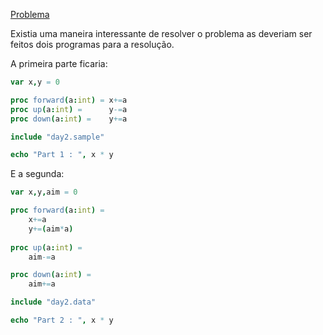 [Problema](https://adventofcode.com/2021/day/2)

Existia uma maneira interessante de resolver o problema as deveriam ser feitos dois programas para a resolução. 

A primeira parte ficaria:

```nim
var x,y = 0

proc forward(a:int) = x+=a
proc up(a:int) =      y-=a
proc down(a:int) =    y+=a

include "day2.sample"

echo "Part 1 : ", x * y
```

E a segunda:

```nim
var x,y,aim = 0

proc forward(a:int) = 
    x+=a
    y+=(aim*a)
    
proc up(a:int) =      
    aim-=a

proc down(a:int) =    
    aim+=a

include "day2.data"

echo "Part 2 : ", x * y
```